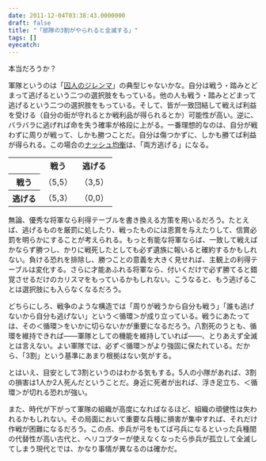 ```yaml
---
date: 2011-12-04T03:38:43.0000000
draft: false
title: "「部隊の3割がやられると全滅する」"
tags: []
eyecatch: 
---
```

<p>本当だろうか？</p><p>軍隊というのは「<a class="keyword" href="http://d.hatena.ne.jp/keyword/%BC%FC%BF%CD%A4%CE%A5%B8%A5%EC%A5%F3%A5%DE">囚人のジレンマ</a>」の典型じゃないかな。自分は戦う・踏みとどまって逃げるという二つの選択肢をもっている。他の人も戦う・踏みとどまって逃げるという二つの選択肢をもっている。そして、皆が一致団結して戦えば利益を受ける（自分の街が守れるとか戦利品が得られるとか）可能性が高い。逆に、バラバラに逃げれば命を失う確率が格段に上がる。一番理想的なのは、自分が戦わずに周りが戦って、しかも勝つことだ。自分は傷つかずに、しかも勝てば利益が得られる。この場合の<a class="keyword" href="http://d.hatena.ne.jp/keyword/%A5%CA%A5%C3%A5%B7%A5%E5%B6%D1%B9%D5">ナッシュ均衡</a>は、「両方逃げる」になる。</p>

<table>
<tr>
<th> </th>
<th>戦う</th>
<th>逃げる</th>
</tr>
<tr>
<th>戦う</th>
<td>（5,5）</td>
<td>（3,5）</td>
</tr>
<tr>
<th>逃げる</th>
<td>（5,3）</td>
<td>（0,0）</td>
</tr>
</table><p>無論、優秀な将軍なら利得テーブルを書き換える方策を用いるだろう。たとえば、逃げるものを厳罰に処したり、戦ったものには恩賞を与えたりして、信賞必罰を明らかにすることが考えられる。もっと有能な将軍ならば、一致して戦えばかならず勝つし、かりに戦死したとしても必ず遺族に報いると確約するかもしれない。負ける恐れを排除し、勝つことの意義を大きく見せれば、主観上の利得テーブルは変化する。さらに才能あふれる将軍なら、付いくだけで必ず勝てると錯覚させるだけのカリスマをもっているかもしれない。こうなると、もう逃げることは選択肢にも入らなくなるだろう。</p><p>どちらにしろ、戦争のような構造では「周りが戦うから自分も戦う」「誰も逃げないから自分も逃げない」という＜循環＞が成り立っている。戦うにあたっては、その＜循環＞をいかに切らないかが重要になるだろう。八割死のうとも、循環を維持できれば――軍隊としての機能を維持していれば――、とりあえず全滅とは言えない。よい軍隊では、必ず＜循環＞がより強固に保たれている。だから、「3割」という基準にあまり根拠はない気がする。</p><p>とはいえ、目安として3割というのはわかる気もする。5人の小隊があれば、3割の損害は1人か2人死んだということだ。身近に死者が出れば、浮き足立ち、＜循環＞が切れる恐れが強い。</p><p>また、時代が下がって軍隊の組織が高度になればなるほど、組織の頑健性は失われるかもしれない。その局面において重要な兵種に損害が集中すれば、それだけ作戦が困難になるだろう。この点、歩兵が弓をもてば弓兵になるといった兵種間の代替性が高い古代と、ヘリコプターが使えなくなったら歩兵が孤立して全滅してしまう現代とでは、かなり事情が異なるのは確かだ。</p>
